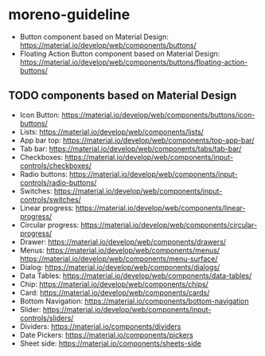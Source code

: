# moreno-guideline

- Button component based on Material Design: https://material.io/develop/web/components/buttons/
- Floating Action Button component based on Material Design: https://material.io/develop/web/components/buttons/floating-action-buttons/

## TODO components based on Material Design

- Icon Button: https://material.io/develop/web/components/buttons/icon-buttons/
- Lists: https://material.io/develop/web/components/lists/
- App bar top: https://material.io/develop/web/components/top-app-bar/
- Tab bar: https://material.io/develop/web/components/tabs/tab-bar/
- Checkboxes: https://material.io/develop/web/components/input-controls/checkboxes/
- Radio buttons: https://material.io/develop/web/components/input-controls/radio-buttons/
- Switches: https://material.io/develop/web/components/input-controls/switches/
- Linear progress: https://material.io/develop/web/components/linear-progress/
- Circular progress: https://material.io/develop/web/components/circular-progress/
- Drawer: https://material.io/develop/web/components/drawers/
- Menus: https://material.io/develop/web/components/menus/
         https://material.io/develop/web/components/menu-surface/
- Dialog: https://material.io/develop/web/components/dialogs/
- Data Tables: https://material.io/develop/web/components/data-tables/
- Chip: https://material.io/develop/web/components/chips/
- Card: https://material.io/develop/web/components/cards/
- Bottom Navigation: https://material.io/components/bottom-navigation
- Slider: https://material.io/develop/web/components/input-controls/sliders/
- Dividers: https://material.io/components/dividers
- Date Pickers: https://material.io/components/pickers
- Sheet side: https://material.io/components/sheets-side
